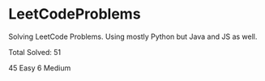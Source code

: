 # LeetCodeProblems
Solving LeetCode Problems. Using mostly Python but Java and JS as well. 

Total Solved: 51

45 Easy
6 Medium 


